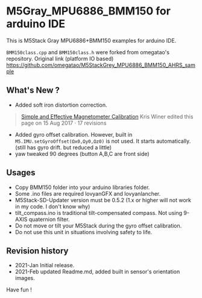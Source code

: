 # M5Gray_MPU6886_BMM150 for arduino IDE

This is M5Stack Gray MPU6886+BMM150 examples for arduino IDE.

`BMM150class.cpp` and `BMM150class.h` were forked from omegatao's repository. Original link (platform IO based)
https://github.com/omegatao/M5StackGrey_MPU6886_BMM150_AHRS_sample

## What's New ?
- Added soft iron distortion correction.
>[Simple and Effective Magnetometer Calibration](https://github.com/kriswiner/MPU6050/wiki/Simple-and-Effective-Magnetometer-Calibration)
>Kris Winer edited this page on 15 Aug 2017 · 17 revisions

- Added gyro offset calibration. However, built in `M5.IMU.setGyroOffset(Ωx0,Ωy0,Ωz0)` is not used.
  It starts automatically. (still has gyro drift. but reduced a little)
- yaw tweaked 90 degrees (button A,B,C are front side)

## Usages
- Copy BMM150 folder into your arduino libraries folder.
- Some .ino files are required lovyanGFX and lovyanlancher.
- M5Stack-SD-Updater version must be 0.5.2 (1.x or higher will not work in my code. I don't know why)
- tilt_compass.ino is traditional tilt-compensated compass. Not using 9-AXIS quaternion filter.
- Do not move or tilt your M5Stack during the gyro offset calibration.
- Do not use this unit in situations involving safety to life.

## Revision history
- 2021-Jan Initial release.
- 2021-Feb updated Readme.md, added built in sensor's orientation images.

Have fun !
